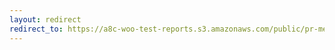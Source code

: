 ```yaml
---
layout: redirect
redirect_to: https://a8c-woo-test-reports.s3.amazonaws.com/public/pr-merge/39983/e2e/index.html
---
```

